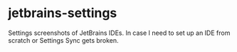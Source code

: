 # jetbrains-settings

Settings screenshots of JetBrains IDEs. In case I need to set up an IDE from scratch or Settings Sync gets broken.